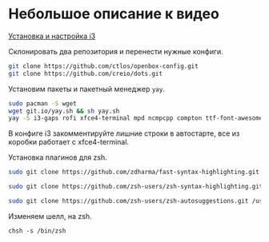 # Небольшое описание к видео

[Установка и настройка i3](https://www.youtube.com/watch?v=clizwONNhMI)

Склонировать два репозитория и перенести нужные конфиги.

```bash
git clone https://github.com/ctlos/openbox-config.git
git clone https://github.com/creio/dots.git
```

Установим пакеты и пакетный менеджер `yay`.

```bash
sudo pacman -S wget
wget git.io/yay.sh && sh yay.sh
yay -S i3-gaps rofi xfce4-terminal mpd ncmpcpp compton ttf-font-awesome polybar-git oh-my-zsh-git
```

В конфиге i3 закомментируйте лишние строки в автостарте, все из коробки работает с xfce4-terminal.

Установка плагинов для zsh.

```bash
sudo git clone https://github.com/zdharma/fast-syntax-highlighting.git /usr/share/oh-my-zsh/custom/plugins/fast-syntax-highlighting

sudo git clone https://github.com/zsh-users/zsh-syntax-highlighting.git /usr/share/oh-my-zsh/custom/plugins/zsh-syntax-highlighting

sudo git clone https://github.com/zsh-users/zsh-autosuggestions.git /usr/share/oh-my-zsh/custom/plugins/zsh-autosuggestions
```

Изменяем шелл, на zsh.

`chsh -s /bin/zsh`